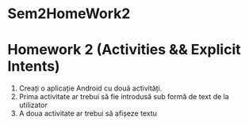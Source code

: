 # Sem2HomeWork2
# Homework 2 (Activities &amp;&amp; Explicit Intents)
1. Creați o aplicație Android cu două activități.
2. Prima activitate ar trebui să fie introdusă sub formă de text de la utilizator 
3. A doua activitate ar trebui să afișeze textu
